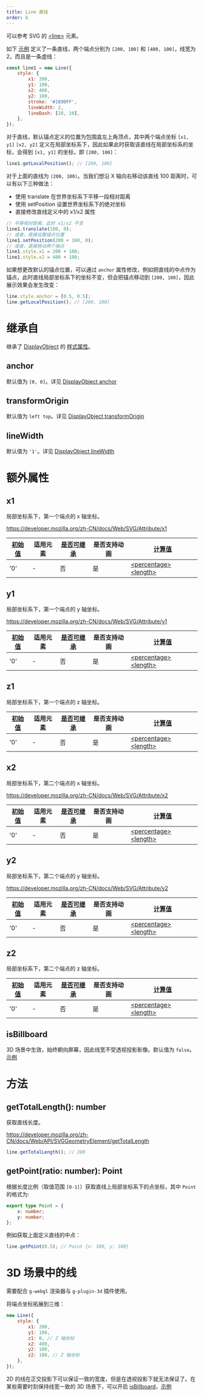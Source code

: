 ```yaml
---
title: Line 直线
order: 6
---
```


可以参考 SVG 的 [\<line\>](https://developer.mozilla.org/zh-CN/docs/Web/SVG/Element/line) 元素。

如下 [示例](/zh/examples/shape#line) 定义了一条直线，两个端点分别为 `[200, 100]` 和 `[400, 100]`，线宽为 2，而且是一条虚线：

```javascript
const line1 = new Line({
    style: {
        x1: 200,
        y1: 100,
        x2: 400,
        y2: 100,
        stroke: '#1890FF',
        lineWidth: 2,
        lineDash: [10, 10],
    },
});
```

对于直线，默认锚点定义的位置为包围盒左上角顶点，其中两个端点坐标 `[x1, y1]` `[x2, y2]` 定义在局部坐标系下，因此如果此时获取该直线在局部坐标系的坐标，会得到 `[x1, y1]` 的坐标，即 `[200, 100]`：

```js
line1.getLocalPosition(); // [200, 100]
```

对于上面的直线为 `(200, 100)`。当我们想沿 X 轴向右移动该直线 100 距离时，可以有以下三种做法：

-   使用 translate 在世界坐标系下平移一段相对距离
-   使用 setPosition 设置世界坐标系下的绝对坐标
-   直接修改直线定义中的 x1/x2 属性

```javascript
// 平移相对距离，此时 x1/x2 不变
line1.translate(100, 0);
// 或者，直接设置锚点位置
line1.setPosition(200 + 100, 0);
// 或者，直接移动两个端点
line1.style.x1 = 200 + 100;
line1.style.x2 = 400 + 100;
```

如果想更改默认的锚点位置，可以通过 `anchor` 属性修改，例如把直线的中点作为锚点，此时直线局部坐标系下的坐标不变，但会把锚点移动到 `[200, 100]`，因此展示效果会发生改变：

```js
line.style.anchor = [0.5, 0.5];
line.getLocalPosition(); // [200, 100]
```

# 继承自

继承了 [DisplayObject](/zh/docs/api/basic/display-object) 的 [样式属性](/zh/docs/api/basic/display-object#绘图属性)。

## anchor

默认值为 `[0, 0]`。详见 [DisplayObject anchor](/zh/docs/api/basic/display-object#anchor)

## transformOrigin

默认值为 `left top`。详见 [DisplayObject transformOrigin](/zh/docs/api/basic/display-object#transformOrigin)

## lineWidth

默认值为 `'1'`。详见 [DisplayObject lineWidth](/zh/docs/api/basic/display-object#lineWidth)

# 额外属性

## x1

局部坐标系下，第一个端点的 x 轴坐标。

https://developer.mozilla.org/zh-CN/docs/Web/SVG/Attribute/x1

| [初始值](/zh/docs/api/css/css-properties-values-api#initial-value) | 适用元素 | [是否可继承](/zh/docs/api/css/inheritance) | 是否支持动画 | [计算值](/zh/docs/api/css/css-properties-values-api#computed-value) |
| --- | --- | --- | --- | --- |
| '0' | - | 否 | 是 | [\<percentage\>](/zh/docs/api/css/css-properties-values-api#percentage) [\<length\>](/zh/docs/api/css/css-properties-values-api#length) |

## y1

局部坐标系下，第一个端点的 y 轴坐标。

https://developer.mozilla.org/zh-CN/docs/Web/SVG/Attribute/y1

| [初始值](/zh/docs/api/css/css-properties-values-api#initial-value) | 适用元素 | [是否可继承](/zh/docs/api/css/inheritance) | 是否支持动画 | [计算值](/zh/docs/api/css/css-properties-values-api#computed-value) |
| --- | --- | --- | --- | --- |
| '0' | - | 否 | 是 | [\<percentage\>](/zh/docs/api/css/css-properties-values-api#percentage) [\<length\>](/zh/docs/api/css/css-properties-values-api#length) |

## z1

局部坐标系下，第一个端点的 z 轴坐标。

| [初始值](/zh/docs/api/css/css-properties-values-api#initial-value) | 适用元素 | [是否可继承](/zh/docs/api/css/inheritance) | 是否支持动画 | [计算值](/zh/docs/api/css/css-properties-values-api#computed-value) |
| --- | --- | --- | --- | --- |
| '0' | - | 否 | 是 | [\<percentage\>](/zh/docs/api/css/css-properties-values-api#percentage) [\<length\>](/zh/docs/api/css/css-properties-values-api#length) |

## x2

局部坐标系下，第二个端点的 x 轴坐标。

https://developer.mozilla.org/zh-CN/docs/Web/SVG/Attribute/x2

| [初始值](/zh/docs/api/css/css-properties-values-api#initial-value) | 适用元素 | [是否可继承](/zh/docs/api/css/inheritance) | 是否支持动画 | [计算值](/zh/docs/api/css/css-properties-values-api#computed-value) |
| --- | --- | --- | --- | --- |
| '0' | - | 否 | 是 | [\<percentage\>](/zh/docs/api/css/css-properties-values-api#percentage) [\<length\>](/zh/docs/api/css/css-properties-values-api#length) |

## y2

局部坐标系下，第二个端点的 y 轴坐标。

https://developer.mozilla.org/zh-CN/docs/Web/SVG/Attribute/y2

| [初始值](/zh/docs/api/css/css-properties-values-api#initial-value) | 适用元素 | [是否可继承](/zh/docs/api/css/inheritance) | 是否支持动画 | [计算值](/zh/docs/api/css/css-properties-values-api#computed-value) |
| --- | --- | --- | --- | --- |
| '0' | - | 否 | 是 | [\<percentage\>](/zh/docs/api/css/css-properties-values-api#percentage) [\<length\>](/zh/docs/api/css/css-properties-values-api#length) |

## z2

局部坐标系下，第二个端点的 z 轴坐标。

| [初始值](/zh/docs/api/css/css-properties-values-api#initial-value) | 适用元素 | [是否可继承](/zh/docs/api/css/inheritance) | 是否支持动画 | [计算值](/zh/docs/api/css/css-properties-values-api#computed-value) |
| --- | --- | --- | --- | --- |
| '0' | - | 否 | 是 | [\<percentage\>](/zh/docs/api/css/css-properties-values-api#percentage) [\<length\>](/zh/docs/api/css/css-properties-values-api#length) |

## isBillboard

3D 场景中生效，始终朝向屏幕，因此线宽不受透视投影影像。默认值为 `false`。[示例](/zh/examples/3d#force-3d)

# 方法

## getTotalLength(): number

获取直线长度。

https://developer.mozilla.org/zh-CN/docs/Web/API/SVGGeometryElement/getTotalLength

```js
line.getTotalLength(); // 200
```

## getPoint(ratio: number): Point

根据长度比例（取值范围 `[0-1]`）获取直线上局部坐标系下的点坐标，其中 `Point` 的格式为:

```ts
export type Point = {
    x: number;
    y: number;
};
```

例如获取上面定义直线的中点：

```js
line.getPoint(0.5); // Point {x: 300, y: 100}
```

# 3D 场景中的线

需要配合 `g-webgl` 渲染器与 `g-plugin-3d` 插件使用。

将端点坐标拓展到三维：

```js
new Line({
    style: {
        x1: 200,
        y1: 100,
        z1: 0, // Z 轴坐标
        x2: 400,
        y2: 100,
        z2: 100, // Z 轴坐标
    },
});
```

2D 的线在正交投影下可以保证一致的宽度，但是在透视投影下就无法保证了。在某些需要时刻保持线宽一致的 3D 场景下，可以开启 [isBillboard](/zh/docs/api/basic/line#isbillboard)，[示例](/zh/examples/3d#force-3d)
